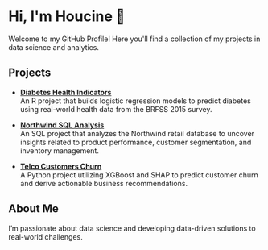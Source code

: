 # Hi, I'm Houcine 👋

Welcome to my GitHub Profile! Here you'll find a collection of my projects in data science and analytics.

## Projects

- **[Diabetes Health Indicators](https://github.com/helat001/Diabetes_Health_Indicators)**  
  An R project that builds logistic regression models to predict diabetes using real-world health data from the BRFSS 2015 survey.

- **[Northwind SQL Analysis](https://github.com/helat001/Northwind_SQL_Analysis)**  
  An SQL project that analyzes the Northwind retail database to uncover insights related to product performance, customer segmentation, and inventory management.

- **[Telco Customers Churn](https://github.com/helat001/Telco-Customers-Churn)**  
  A Python project utilizing XGBoost and SHAP to predict customer churn and derive actionable business recommendations.

## About Me

I’m passionate about data science and developing data-driven solutions to real-world challenges. 

